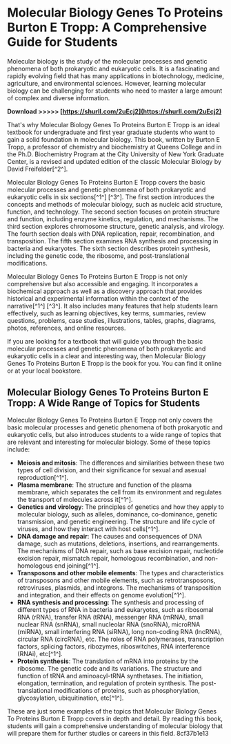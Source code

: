 
 
# Molecular Biology Genes To Proteins Burton E Tropp: A Comprehensive Guide for Students
 
Molecular biology is the study of the molecular processes and genetic phenomena of both prokaryotic and eukaryotic cells. It is a fascinating and rapidly evolving field that has many applications in biotechnology, medicine, agriculture, and environmental sciences. However, learning molecular biology can be challenging for students who need to master a large amount of complex and diverse information.
 
**Download >>>>> [https://shurll.com/2uEcj2](https://shurll.com/2uEcj2)**


 
That's why Molecular Biology Genes To Proteins Burton E Tropp is an ideal textbook for undergraduate and first year graduate students who want to gain a solid foundation in molecular biology. This book, written by Burton E Tropp, a professor of chemistry and biochemistry at Queens College and in the Ph.D. Biochemistry Program at the City University of New York Graduate Center, is a revised and updated edition of the classic Molecular Biology by David Freifelder[^2^].
 
Molecular Biology Genes To Proteins Burton E Tropp covers the basic molecular processes and genetic phenomena of both prokaryotic and eukaryotic cells in six sections[^1^] [^3^]. The first section introduces the concepts and methods of molecular biology, such as nucleic acid structure, function, and technology. The second section focuses on protein structure and function, including enzyme kinetics, regulation, and mechanisms. The third section explores chromosome structure, genetic analysis, and virology. The fourth section deals with DNA replication, repair, recombination, and transposition. The fifth section examines RNA synthesis and processing in bacteria and eukaryotes. The sixth section describes protein synthesis, including the genetic code, the ribosome, and post-translational modifications.
 
Molecular Biology Genes To Proteins Burton E Tropp is not only comprehensive but also accessible and engaging. It incorporates a biochemical approach as well as a discovery approach that provides historical and experimental information within the context of the narrative[^1^] [^3^]. It also includes many features that help students learn effectively, such as learning objectives, key terms, summaries, review questions, problems, case studies, illustrations, tables, graphs, diagrams, photos, references, and online resources.
 
If you are looking for a textbook that will guide you through the basic molecular processes and genetic phenomena of both prokaryotic and eukaryotic cells in a clear and interesting way, then Molecular Biology Genes To Proteins Burton E Tropp is the book for you. You can find it online or at your local bookstore.
  
## Molecular Biology Genes To Proteins Burton E Tropp: A Wide Range of Topics for Students
 
Molecular Biology Genes To Proteins Burton E Tropp not only covers the basic molecular processes and genetic phenomena of both prokaryotic and eukaryotic cells, but also introduces students to a wide range of topics that are relevant and interesting for molecular biology. Some of these topics include:
 
- **Meiosis and mitosis**: The differences and similarities between these two types of cell division, and their significance for sexual and asexual reproduction[^1^].
- **Plasma membrane**: The structure and function of the plasma membrane, which separates the cell from its environment and regulates the transport of molecules across it[^1^].
- **Genetics and virology**: The principles of genetics and how they apply to molecular biology, such as alleles, dominance, co-dominance, genetic transmission, and genetic engineering. The structure and life cycle of viruses, and how they interact with host cells[^1^].
- **DNA damage and repair**: The causes and consequences of DNA damage, such as mutations, deletions, insertions, and rearrangements. The mechanisms of DNA repair, such as base excision repair, nucleotide excision repair, mismatch repair, homologous recombination, and non-homologous end joining[^1^].
- **Transposons and other mobile elements**: The types and characteristics of transposons and other mobile elements, such as retrotransposons, retroviruses, plasmids, and integrons. The mechanisms of transposition and integration, and their effects on genome evolution[^1^].
- **RNA synthesis and processing**: The synthesis and processing of different types of RNA in bacteria and eukaryotes, such as ribosomal RNA (rRNA), transfer RNA (tRNA), messenger RNA (mRNA), small nuclear RNA (snRNA), small nucleolar RNA (snoRNA), microRNA (miRNA), small interfering RNA (siRNA), long non-coding RNA (lncRNA), circular RNA (circRNA), etc. The roles of RNA polymerases, transcription factors, splicing factors, ribozymes, riboswitches, RNA interference (RNAi), etc[^1^].
- **Protein synthesis**: The translation of mRNA into proteins by the ribosome. The genetic code and its variations. The structure and function of tRNA and aminoacyl-tRNA synthetases. The initiation, elongation, termination, and regulation of protein synthesis. The post-translational modifications of proteins, such as phosphorylation, glycosylation, ubiquitination, etc[^1^].

These are just some examples of the topics that Molecular Biology Genes To Proteins Burton E Tropp covers in depth and detail. By reading this book, students will gain a comprehensive understanding of molecular biology that will prepare them for further studies or careers in this field.
 8cf37b1e13
 
